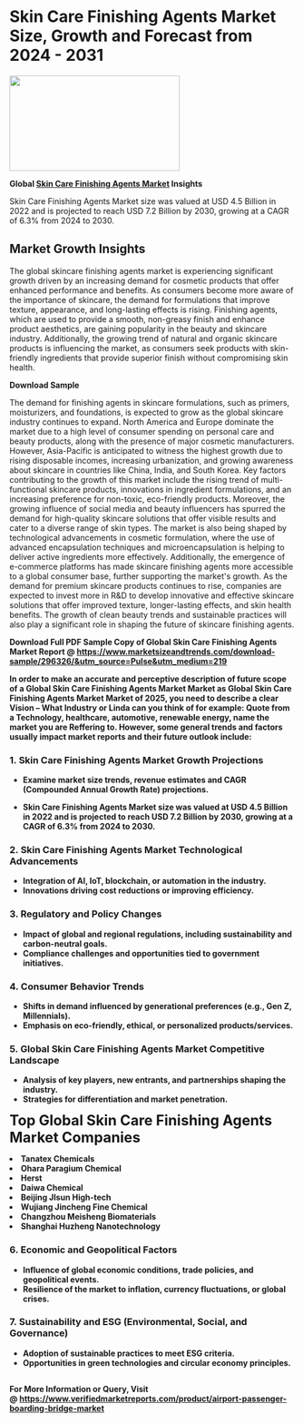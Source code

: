 <H1>Skin Care Finishing Agents Market Size, Growth and Forecast from 2024 - 2031</H1><img class="aligncenter size-medium wp-image-584254" src="https://thirdeyenews.in/wp-content/uploads/2024/09/Global-Market-Research-300x168.jpeg" alt="" width="300" height="168" /><p><strong>Global&nbsp;<a href="https://www.marketsizeandtrends.com/download-sample/296326/&amp;utm_source=Pulse&amp;utm_medium=219">Skin Care Finishing Agents Market</a> Insights</strong></p><p>Skin Care Finishing Agents Market size was valued at USD 4.5 Billion in 2022 and is projected to reach USD 7.2 Billion by 2030, growing at a CAGR of 6.3% from 2024 to 2030.</p><p><h2>Market Growth Insights</h2> <p>The global skincare finishing agents market is experiencing significant growth driven by an increasing demand for cosmetic products that offer enhanced performance and benefits. As consumers become more aware of the importance of skincare, the demand for formulations that improve texture, appearance, and long-lasting effects is rising. Finishing agents, which are used to provide a smooth, non-greasy finish and enhance product aesthetics, are gaining popularity in the beauty and skincare industry. Additionally, the growing trend of natural and organic skincare products is influencing the market, as consumers seek products with skin-friendly ingredients that provide superior finish without compromising skin health.</p> <p><strong>Download Sample</strong></p> <p>The demand for finishing agents in skincare formulations, such as primers, moisturizers, and foundations, is expected to grow as the global skincare industry continues to expand. North America and Europe dominate the market due to a high level of consumer spending on personal care and beauty products, along with the presence of major cosmetic manufacturers. However, Asia-Pacific is anticipated to witness the highest growth due to rising disposable incomes, increasing urbanization, and growing awareness about skincare in countries like China, India, and South Korea. Key factors contributing to the growth of this market include the rising trend of multi-functional skincare products, innovations in ingredient formulations, and an increasing preference for non-toxic, eco-friendly products. Moreover, the growing influence of social media and beauty influencers has spurred the demand for high-quality skincare solutions that offer visible results and cater to a diverse range of skin types. The market is also being shaped by technological advancements in cosmetic formulation, where the use of advanced encapsulation techniques and microencapsulation is helping to deliver active ingredients more effectively. Additionally, the emergence of e-commerce platforms has made skincare finishing agents more accessible to a global consumer base, further supporting the market's growth. As the demand for premium skincare products continues to rise, companies are expected to invest more in R&D to develop innovative and effective skincare solutions that offer improved texture, longer-lasting effects, and skin health benefits. The growth of clean beauty trends and sustainable practices will also play a significant role in shaping the future of skincare finishing agents. <p><strong></p><p><span class=""><strong>Download Full PDF Sample Copy of Global Skin Care Finishing Agents Market Report</strong> @ <a href="https://www.marketsizeandtrends.com/download-sample/296326/&amp;utm_source=Pulse&amp;utm_medium=219" target="_blank">https://www.marketsizeandtrends.com/download-sample/296326/&amp;utm_source=Pulse&amp;utm_medium=219</a></span></p><p>In order to make an accurate and perceptive description of future scope of a Global&nbsp;Skin Care Finishing Agents Market Market as Global&nbsp;Skin Care Finishing Agents Market Market of 2025, you need to describe a clear Vision &ndash; What Industry or Linda can you think of for example: Quote from a Technology, healthcare, automotive, renewable energy, name the market you are Reffering to. However, some general trends and factors usually impact market reports and their future outlook include:</p><h3>1.&nbsp;<strong>Skin Care Finishing Agents Market Growth Projections</strong></h3><ul><li>Examine market size trends, revenue estimates and CAGR (Compounded Annual Growth Rate) projections.</li><li><p>Skin Care Finishing Agents Market size was valued at USD 4.5 Billion in 2022 and is projected to reach USD 7.2 Billion by 2030, growing at a CAGR of 6.3% from 2024 to 2030.</p></li></ul><h3>2.&nbsp;<strong>Skin Care Finishing Agents Market Technological Advancements</strong></h3><ul><li>Integration of AI, IoT, blockchain, or automation in the industry.</li><li>Innovations driving cost reductions or improving efficiency.</li></ul><h3>3.&nbsp;<strong>Regulatory and Policy Changes</strong></h3><ul><li>Impact of global and regional regulations, including sustainability and carbon-neutral goals.</li><li>Compliance challenges and opportunities tied to government initiatives.</li></ul><h3>4.&nbsp;<strong>Consumer Behavior Trends</strong></h3><ul><li>Shifts in demand influenced by generational preferences (e.g., Gen Z, Millennials).</li><li>Emphasis on eco-friendly, ethical, or personalized products/services.</li></ul><h3>5.&nbsp;<strong>Global Skin Care Finishing Agents Market Competitive Landscape</strong></h3><ul><li>Analysis of key players, new entrants, and partnerships shaping the industry.</li><li>Strategies for differentiation and market penetration.</li></ul><p data-pm-slice="1 1 []"><span style="color: inherit; font-family: inherit; font-size: 25px;">Top Global Skin Care Finishing Agents Market Companies</span></p><div class="" data-test-id=""><p><li>Tanatex Chemicals</li><li> Ohara Paragium Chemical</li><li> Herst</li><li> Daiwa Chemical</li><li> Beijing Jlsun High-tech</li><li> Wujiang Jincheng Fine Chemical</li><li> Changzhou Meisheng Biomaterials</li><li> Shanghai Huzheng Nanotechnology</li></p></div><h3>6.&nbsp;<strong>Economic and Geopolitical Factors</strong></h3><ul><li>Influence of global economic conditions, trade policies, and geopolitical events.</li><li>Resilience of the market to inflation, currency fluctuations, or global crises.</li></ul><h3>7.&nbsp;<strong>Sustainability and ESG (Environmental, Social, and Governance)</strong></h3><ul><li>Adoption of sustainable practices to meet ESG criteria.</li><li>Opportunities in green technologies and circular economy principles.</li></ul><h2><strong style="font-size: 14px;">For More Information or Query, Visit @&nbsp;</strong><a style="background-color: #ffffff; font-size: 14px;" href="https://www.marketsizeandtrends.com/report/skin-care-finishing-agents-market/" target="_blank">https://www.verifiedmarketreports.com/product/airport-passenger-boarding-bridge-market</a></h2>
